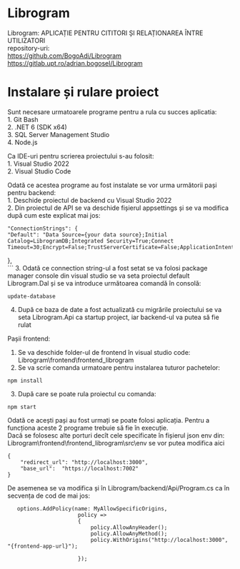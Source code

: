 # Librogram
Librogram: APLICAȚIE PENTRU CITITORI ȘI RELAȚIONAREA ÎNTRE UTILIZATORI   
repository-uri:  
   https://github.com/BogoAdi/Librogram   
   https://gitlab.upt.ro/adrian.bogosel/Librogram  
# Instalare și rulare proiect

Sunt necesare urmatoarele programe pentru a rula cu succes aplicatia:      
    1. Git Bash  
    2. .NET 6 (SDK x64)  
    3. SQL Server Management Studio   
    4. Node.js  
  
Ca IDE-uri pentru scrierea proiectului s-au folosit:  
    1. Visual Studio 2022  
    2. Visual Studio Code  
  
Odată ce acestea programe au fost instalate se vor urma următorii pași pentru backend:  
    1. Deschide proiectul de backend cu Visual Studio 2022  
    2. Din proiectul de API se va deschide fișierul appsettings și se va modifica după cum este explicat mai jos:  
      
    "ConnectionStrings": {  
    "Default": "Data Source={your data source};Initial Catalog=LibrogramDB;Integrated Security=True;Connect  Timeout=30;Encrypt=False;TrustServerCertificate=False;ApplicationIntent=ReadWrite;MultiSubnetFailover=False",   
  },    
    ```
  3. Odată ce connection string-ul a fost setat se va folosi package manager console din visual studio se va seta proiectul default Librogram.Dal și
  se va introduce următoarea comandă în consolă:  
  ```
  update-database
  ```
  4. După ce baza de date a fost actualizată cu migrările proiectului se va seta Librogram.Api ca startup project, iar backend-ul va putea să fie rulat  
       
Pașii frontend:  
  1. Se va deschide folder-ul de frontend în visual studio code: Librogram\frontend\frontend_librogram  
  2. Se va scrie comanda urmatoare pentru instalarea tuturor pachetelor:   
  ```
  npm install
  ```
  3. După care se poate rula proiectul cu comanda:  
  ```
  npm start
  ```
Odată ce acești pași au fost urmați se poate folosi aplicația. Pentru a funcționa aceste 2 programe trebuie să fie în execuție.     
Dacă se folosesc alte porturi decît cele specificate în fișierul json env din:  
Librogram\frontend\frontend_librogram\src\env  se vor putea modifica aici  
```
{
    "redirect_url": "http://localhost:3000",
    "base_url":  "https://localhost:7002"
}
```
De asemenea se va modifica și în Librogram/backend/Api/Program.cs ca în secvența de cod de mai jos:  
```
   options.AddPolicy(name: MyAllowSpecificOrigins,
                      policy =>
                      {
                          policy.AllowAnyHeader();
                          policy.AllowAnyMethod();
                          policy.WithOrigins("http://localhost:3000", "{frontend-app-url}");

                      });
```

